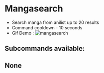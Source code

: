 # Mangasearch 
- Search manga from anilist up to 20 results
- Command cooldown - 10 seconds
- Gif Demo : ![mangasearch](https://i.imgur.com/5O19WTe.gif)

## Subcommands available:

## None
